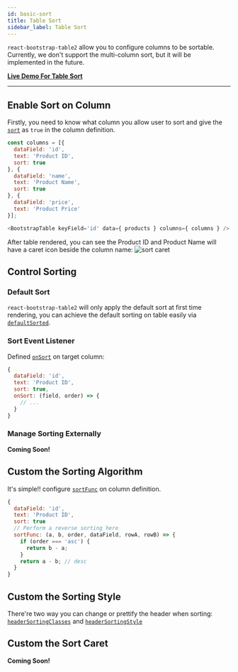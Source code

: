 ```yaml
---
id: basic-sort
title: Table Sort
sidebar_label: Table Sort
---
```


`react-bootstrap-table2` allow you to configure columns to be sortable. Currently, we don't support the multi-column sort, but it will be implemented in the future.

**[Live Demo For Table Sort](../storybook/index.html?selectedKind=Sort%20Table)**

-----

## Enable Sort on Column
Firstly, you need to know what column you allow user to sort and give the [`sort`](./column-props.html#columnsort-bool) as `true` in the column definition.

```js
const columns = [{
  dataField: 'id',
  text: 'Product ID',
  sort: true
}, {
  dataField: 'name',
  text: 'Product Name',
  sort: true
}, {
  dataField: 'price',
  text: 'Product Price'
}];

<BootstrapTable keyField='id' data={ products } columns={ columns } />
```

After table rendered, you can see the Product ID and Product Name will have a caret icon beside the column name:
![sort caret](/react-bootstrap-table2/img/docs/basic-sort-caret.png)

## Control Sorting
### Default Sort
`react-bootstrap-table2` will only apply the default sort at first time rendering, you can achieve the default sorting on table easily via [`defaultSorted`](./table-props.html#defaultsorted-array).

### Sort Event Listener
Defined [`onSort`](./column-props.html#columnonsort-function) on target column:

```js
{
  dataField: 'id',
  text: 'Product ID',
  sort: true,
  onSort: (field, order) => {
    // ...
  }
}
```

### Manage Sorting Externally

**Coming Soon!**

## Custom the Sorting Algorithm

It's simple!! configure [`sortFunc`](./column-props.html#columnsortfunc-function) on column definition.

```js
{
  dataField: 'id',
  text: 'Product ID',
  sort: true
  // Perform a reverse sorting here
  sortFunc: (a, b, order, dataField, rowA, rowB) => {
    if (order === 'asc') {
      return b - a;
    }
    return a - b; // desc
  }
}
```

## Custom the Sorting Style
There're two way you can change or prettify the header when sorting: [`headerSortingClasses`](./column-props.html#headersortingclasses-string-function) and [`headerSortingStyle`](./column-props.html#headersortingstyle-object-function) 

## Custom the Sort Caret

**Coming Soon!**